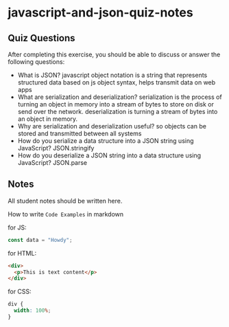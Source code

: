 # javascript-and-json-quiz-notes

## Quiz Questions

After completing this exercise, you should be able to discuss or answer the following questions:

- What is JSON?
javascript object notation is a string that represents structured data based on js object syntax, helps transmit data on web apps
- What are serialization and deserialization?
serialization is the process of turning an object in memory into a stream of bytes to store on disk or send over the network. deserialization is turning a stream of bytes into an object in memory.
- Why are serialization and deserialization useful?
so objects can be stored and transmitted between all systems
- How do you serialize a data structure into a JSON string using JavaScript?
JSON.stringify
- How do you deserialize a JSON string into a data structure using JavaScript?
JSON.parse
## Notes

All student notes should be written here.


How to write `Code Examples` in markdown

for JS:

```javascript
const data = "Howdy";
```

for HTML:

```html
<div>
  <p>This is text content</p>
</div>
```

for CSS:

```css
div {
  width: 100%;
}
```
